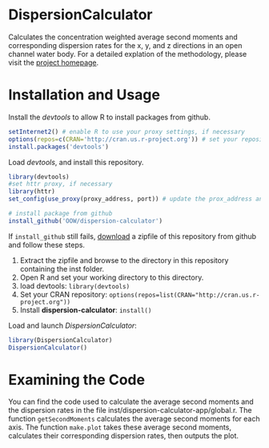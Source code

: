 DispersionCalculator
================================
Calculates the concentration weighted average second moments and corresponding dispersion rates
for the x, y, and z directions in an open channel water body. For a detailed explation of the methodology, please visit the [project homepage](http://oow.github.io/dispersion-calculator/).

Installation and Usage
================================
Install the *devtools* to allow R to install packages from github.

```r
setInternet2() # enable R to use your proxy settings, if necessary
options(repos=c(CRAN='http://cran.us.r-project.org')) # set your repository
install.packages('devtools')
```

Load *devtools*, and install this repository.

```r
library(devtools)
#set httr proxy, if necessary
library(httr)
set_config(use_proxy(proxy_address, port)) # update the prox_address and port with your proxy settings

# install package from github
install_github('OOW/dispersion-calculator')
```

If `install_github` still fails, [download](https://github.com/OOW/dispersion-calculator/archive/master.zip) a zipfile of this repository from github and follow these steps.

1.  Extract the zipfile and browse to the directory in this repository containing the inst folder.
2.  Open R and set your working directory to this directory.
3.  load devtools: `library(devtools)`
4.  Set your CRAN repository: `options(repos=list(CRAN="http://cran.us.r-project.org"))`
5.  Install **dispersion-calculator**: `install()`


Load and launch *DispersionCalculator*:

```r
library(DispersionCalculator)
DispersionCalculator()
```

Examining the Code
================================
You can find the code used to calculate the average second moments and the dispersion rates
in the file inst/dispersion-calculator-app/global.r. The function `getSecondMoments` calculates the 
average second moments for each axis. The function `make.plot` takes these average second moments, calculates
their corresponding dispersion rates, then outputs the plot.

